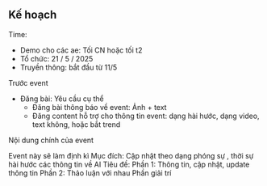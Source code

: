 
## Kế hoạch

Time:
- Demo cho các ae: Tối CN hoặc tối t2
- Tổ chức: 21 / 5 / 2025
- Truyền thông: bắt đầu từ 11/5 

Trước event

- Đăng bài: Yêu cầu cụ thể
	- Đăng bài thông báo về event: Ảnh + text
	- Đăng content hỗ trợ cho thông tin event: dạng hài hước, dạng video, text không, hoặc bắt trend

Nội dung chính của event

Event này sẽ làm định kì
Mục đích: Cập nhật theo dạng phóng sự , thời sự hài hước các thông tin về AI 
Tiêu đề: 
Phần 1: Thông tin, cập nhật, update thông tin
Phần 2: Thảo luận với nhau
Phần giải trí
